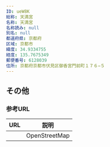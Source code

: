 ```yaml
---
ID: ueW8K
総称: 天満宮
名称: 天満宮
名称読み: null
別名: null
都道府県: 京都府
区域: 京都市
緯度: 34.9334755
経度: 135.7675349
郵便番号: 6128039
住所: 京都府京都市伏見区御香宮門前町１７６−５
---
```


## その他

### 参考URL

| URL | 説明          |
| --- | ------------- |
|     | OpenStreetMap |
